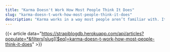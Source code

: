 ```yaml
---
title: "Karma Doesn't Work How Most People Think It Does"
slug: "karma-doesn-t-work-how-most-people-think-it-does"
description: "Karma works in a way most people aren’t familiar with. It is not simply retribution for bad deeds."
---
```


{{< article data="https://strapiblogdb.herokuapp.com/api/articles?populate=*&filters[slug][$eq]=karma-doesn-t-work-how-most-people-think-it-does" >}}
